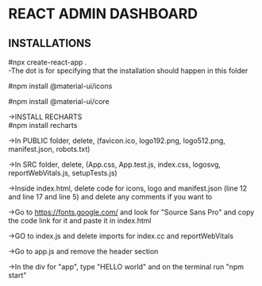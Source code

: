 # REACT ADMIN DASHBOARD  

## INSTALLATIONS  
#npx create-react-app .  
    -The dot is for specifying that the installation should happen in this folder  

#npm install @material-ui/icons

#npm install @material-ui/core

->INSTALL RECHARTS  
#npm install recharts  

->In PUBLIC folder, delete, (favicon.ico, logo192.png, logo512.png, manifest.json, robots.txt)  

->In SRC folder, delete, (App.css, App.test.js, index.css, logosvg, reportWebVitals.js, setupTests.js)  

->Inside index.html, delete code for icons, logo and manifest.json (line 12 and line 17 and line 5) and delete any comments if you want to  

->Go to https://fonts.google.com/ and look for "Source Sans Pro" and copy the code link for it and paste it in index.html  

->GO to index.js and delete imports for index.cc and reportWebVitals  

->Go to app.js and remove the header section  

->In the div for "app", type "HELLO world" and on the terminal run "npm start"

